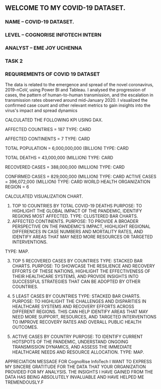 ## WELCOME TO MY COVID-19 DATASET.

###  NAME – COVID-19 DATASET.
### LEVEL – COGNORISE INFOTECH INTERN
### ANALYST – EME JOY UCHENNA
### TASK 2
### REQUIREMENTS OF COVID 19 DATASET
The data is related to the emergence and spread of the novel coronavirus, 2019-nCoV, using Power BI and Tableau. I analysed the progression of cases, the pattern of human-to-human transmission, and the escalation in transmission rates observed around mid-January 2020. I visualized the confirmed case count and other relevant metrics to gain insights into the virus's impact and spread dynamics

CALCULATED THE FOLLOWING KPI USING DAX.

AFFECTED COUNTRIES = 187
 TYPE: CARD

AFFECTED CONTINENTS = 7
 TYPE: CARD

TOTAL POPULATION = 6,000,000,000 (BILLION)
 TYPE: CARD

TOTAL DEATHS = 43,000,000 (MILLION)
 TYPE: CARD

RECOVERED CASES = 388,000,000 (MILLION)
 TYPE: CARD

CONFIRMED CASES = 829,000,000 (MILLION)
 TYPE: CARD
ACTIVE CASES = 396,072,000 (MILLION)
TYPE: CARD
WORLD HEALTH ORGANIZATION REGION = 6




CALCULATED VISUALIZATION CHART.
 1.  TOP 10 COUNTRIES BY TOTAL COVID-19 DEATHS
PURPOSE: TO HIGHLIGHT THE GLOBAL IMPACT OF THE PANDEMIC, IDENTIFY REGIONS MOST AFFECTED.
TYPE: CLUSTERED BAR CHARTS.
2.  AFFECTED CONTINENTS.
PURPOSE: TO PROVIDE A BROADER PERSPECTIVE ON THE PANDEMIC’S IMPACT, HIGHLIGHT REGIONAL DIFFERENCES IN CASE NUMBERS AND MORTALITY RATES, AND IDENTIFY AREAS THAT MAY NEED MORE RESOURCES OR TARGETED INTERVENTIONS.

TYPE: MAP.

 3.  TOP 5 RECOVERED CASES BY COUNTRIES
 TYPE: STACKED BAR CHARTS.
PURPOSE: TO SHOWCASE THE RESILIENCE AND RECOVERY EFFORTS OF THESE NATIONS, HIGHLIGHT THE EFFECTIVENESS OF THEIR HEALTHCARE SYSTEMS, AND PROVIDE INSIGHTS INTO SUCCESSFUL STRATEGIES THAT CAN BE ADOPTED BY OTHER COUNTRIES.

4. 5 LEAST CASES BY COUNTRIES
 TYPE: STACKED BAR CHARTS.
PURPOSE: TO HIGHLIGHT THE CHALLENGES AND DISPARITIES IN HEALTHCARE SYSTEMS AND RECOVERY EFFORTS ACROSS DIFFERENT REGIONS. THIS CAN HELP IDENTIFY AREAS THAT MAY NEED MORE SUPPORT, RESOURCES, AND TARGETED INTERVENTIONS TO IMPROVE RECOVERY RATES AND OVERALL PUBLIC HEALTH OUTCOMES.

5.  ACTIVE CASES BY COUNTRY
PURPOSE: TO IDENTIFY CURRENT HOTSPOTS OF THE PANDEMIC, UNDERSTAND ONGOING TRANSMISSION DYNAMICS, AND ASSESS THE IMMEDIATE HEALTHCARE NEEDS AND RESOURCE ALLOCATION.
TYPE: MAP.

APPRECIATION MESSAGE FOR CognoRise InfoTech
I WANT TO EXPRESS MY SINCERE GRATITUDE FOR THE DATA THAT YOUR ORGANIZATION PROVIDED FOR MY ANALYSIS.
THE INSIGHTS I HAVE GAINED FROM THE DATA HAS BEING ABSOLUTELY INVALUABLE AND HAVE HELPED ME TREMENDOUSLY.F
